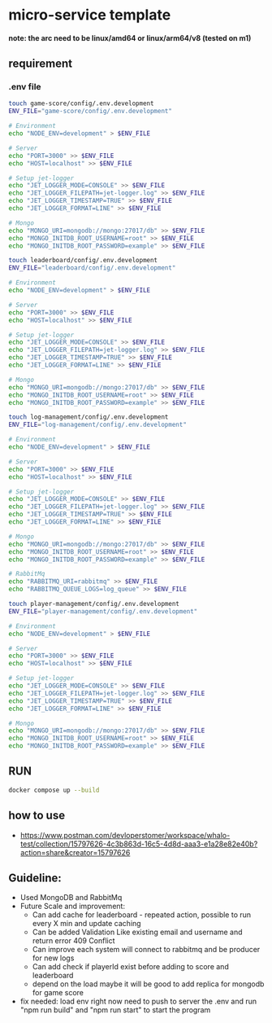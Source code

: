 # micro-service template
#### note: the arc need to be linux/amd64 or linux/arm64/v8 (tested on m1)
## requirement
### .env file

```bash
touch game-score/config/.env.development
ENV_FILE="game-score/config/.env.development"

# Environment
echo "NODE_ENV=development" > $ENV_FILE

# Server
echo "PORT=3000" >> $ENV_FILE
echo "HOST=localhost" >> $ENV_FILE

# Setup jet-logger
echo "JET_LOGGER_MODE=CONSOLE" >> $ENV_FILE
echo "JET_LOGGER_FILEPATH=jet-logger.log" >> $ENV_FILE
echo "JET_LOGGER_TIMESTAMP=TRUE" >> $ENV_FILE
echo "JET_LOGGER_FORMAT=LINE" >> $ENV_FILE

# Mongo
echo "MONGO_URI=mongodb://mongo:27017/db" >> $ENV_FILE
echo "MONGO_INITDB_ROOT_USERNAME=root" >> $ENV_FILE
echo "MONGO_INITDB_ROOT_PASSWORD=example" >> $ENV_FILE
```

```bash
touch leaderboard/config/.env.development
ENV_FILE="leaderboard/config/.env.development"

# Environment
echo "NODE_ENV=development" > $ENV_FILE

# Server
echo "PORT=3000" >> $ENV_FILE
echo "HOST=localhost" >> $ENV_FILE

# Setup jet-logger
echo "JET_LOGGER_MODE=CONSOLE" >> $ENV_FILE
echo "JET_LOGGER_FILEPATH=jet-logger.log" >> $ENV_FILE
echo "JET_LOGGER_TIMESTAMP=TRUE" >> $ENV_FILE
echo "JET_LOGGER_FORMAT=LINE" >> $ENV_FILE

# Mongo
echo "MONGO_URI=mongodb://mongo:27017/db" >> $ENV_FILE
echo "MONGO_INITDB_ROOT_USERNAME=root" >> $ENV_FILE
echo "MONGO_INITDB_ROOT_PASSWORD=example" >> $ENV_FILE
```

```bash
touch log-management/config/.env.development
ENV_FILE="log-management/config/.env.development"

# Environment
echo "NODE_ENV=development" > $ENV_FILE

# Server
echo "PORT=3000" >> $ENV_FILE
echo "HOST=localhost" >> $ENV_FILE

# Setup jet-logger
echo "JET_LOGGER_MODE=CONSOLE" >> $ENV_FILE
echo "JET_LOGGER_FILEPATH=jet-logger.log" >> $ENV_FILE
echo "JET_LOGGER_TIMESTAMP=TRUE" >> $ENV_FILE
echo "JET_LOGGER_FORMAT=LINE" >> $ENV_FILE

# Mongo
echo "MONGO_URI=mongodb://mongo:27017/db" >> $ENV_FILE
echo "MONGO_INITDB_ROOT_USERNAME=root" >> $ENV_FILE
echo "MONGO_INITDB_ROOT_PASSWORD=example" >> $ENV_FILE

# RabbitMq
echo "RABBITMQ_URI=rabbitmq" >> $ENV_FILE
echo "RABBITMQ_QUEUE_LOGS=log_queue" >> $ENV_FILE
```

```bash
touch player-management/config/.env.development
ENV_FILE="player-management/config/.env.development"

# Environment
echo "NODE_ENV=development" > $ENV_FILE

# Server
echo "PORT=3000" >> $ENV_FILE
echo "HOST=localhost" >> $ENV_FILE

# Setup jet-logger
echo "JET_LOGGER_MODE=CONSOLE" >> $ENV_FILE
echo "JET_LOGGER_FILEPATH=jet-logger.log" >> $ENV_FILE
echo "JET_LOGGER_TIMESTAMP=TRUE" >> $ENV_FILE
echo "JET_LOGGER_FORMAT=LINE" >> $ENV_FILE

# Mongo
echo "MONGO_URI=mongodb://mongo:27017/db" >> $ENV_FILE
echo "MONGO_INITDB_ROOT_USERNAME=root" >> $ENV_FILE
echo "MONGO_INITDB_ROOT_PASSWORD=example" >> $ENV_FILE
```

## RUN
```bash
docker compose up --build
```

## how to use
* https://www.postman.com/devloperstomer/workspace/whalo-test/collection/15797626-4c3b863d-16c5-4d8d-aaa3-e1a28e82e40b?action=share&creator=15797626


## Guideline:
* Used MongoDB and RabbitMq
* Future Scale and improvement:
    * Can add cache for leaderboard - repeated action, possible to run every X min and update caching
    * Can be added Validation Like existing email and username and return error 409 Conflict
    * Can improve each system will connect to rabbitmq and be producer for new logs
    * Can add check if playerId exist before adding to score and leaderboard
    * depend on the load maybe it will be good to add replica for mongodb for game score
* fix needed: load env right now need to push to server the .env and run "npm run build" and "npm run start" to start the program
